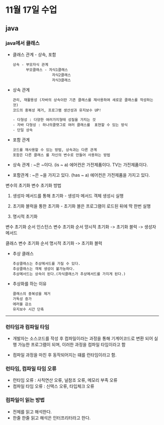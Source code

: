 # 11월 17일 수업

## java

### java에서 클래스

- 클래스 관계 - 상속, 포함

      상속 - 부모자식 관계
            부모클래스 - 자식1클래스
                        자식2클래스 
                        자식3클래스

- 상속 관계

      관리, 재활용성 (자바의 상속이란 기존 클래스를 재사용하여 새로운 클래스를 작성하는 것)
      코드의 중복성 제거, 프로그램 생산성과 유지보수 UP!

      - 다형성 : 다양한 여러가지형태 성질을 가지는 것
      - 자바 다형성 : 하나의클랫그로 여러 클래스를  표현할 수 있는 방식
      - 단일 상속


- 포함 관계

      코드를 재사용할 수 있는 방법, 상속과는 다른 관계
      포함은 다른 클래스 를 자신의 변수로 만들어 사용하는 방법

- 상속 관계 : ~은 ~이다. (is ~ a) 에어컨은 가전제품이다. TV는 가전제품이다.
- 포함관계 : ~은 ~을 가지고 있다. (has ~ a) 에어컨은 가전제품을 가지고 있다.



 변수의 초기화
   변수 초기화 방법
   1. 생성자 메서드를 통해 초기화
   	- 생성자 메서드 객체 생성시 실행
   	
   2. 초기화 블럭을 통한 초기화
   	- 초기화 블은 프로그램이 로드된 뒤에 딱 한번 실행
   	
   3. 명시적 초기화
   
   변수 초기화 순서
   인스턴스 변수 초기화 순서
   	먕시적 초기화 -> 초기화 블럭 -> 생성자메서드
   	
   클래스 변수 초기화 순서
   	명시적 초기화 -> 초기화 블럭


- 추상 클래스

      추상클래스는 추상메서드를 가질 수 있다.
      추상클래스는 객체 생성이 불가능하다.
      추상메서드는 상속이 된다.(자식클래스가 추상메서드를 가지게 된다.)

- 추상화를 하는 이유

      클래스의 중복성을 제거
      가독성 증가
      에러율 감소
      유지보수 시간 단축


-------------------

### 런타임과 컴파일 타임

- 개발자는 소스코드를 작성 후 컴파일이라는 과정을 통해 기계어코드로 변환 되어 실행 가능한 프로그램이 되며, 이러한 과정을 컴파일 타임이라고 함

- 컴파일 과정을 마친 후 동작되어지는 떄를 런타임이라고 함.

### 런타임, 컴파일 타임 오류

- 런타임 오류 : 사칙연산 오류, 널참조 오류, 메모리 부족 오류
- 컴파일 타임 오류 : 신택스 오류, 타입체크 오류

### 컴파일이 읽는 방법

- 전체를 읽고 해석한다.
- 한줄 한줄 읽고 해석은 인터프리터라고 한다.

